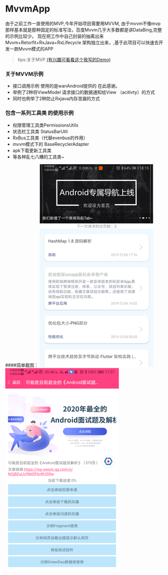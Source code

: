 # MvvmApp
由于之前工作一直使用的MVP,今年开始项目需要用MVVM,  由于mvvm不像mvp那样基本就是那种固定的标准写法，百度Mvvm几乎大多数都是讲DataBing,完整的示例比较少。
现在把工作中自己封装的抽离出来  Mvvm+Retorfit+RxJava+RxLifecycle 架构独立出来，,基于此项目可以快速去开发一款Mvvm模式的APP


 >  tips:关于MVP  [(有兴趣可看看这个我写的Demo)](https://github.com/yezihengok/MVP-Rxjava2-Retrofit2-Dagger2)


### 关于MVVM示例
 * 接口调用示例 使用的是wanAndroid提供的 在此感谢。
 * 举例了2种将ViewModel 请求接口的数据通知给View （acitivty）的方式
 * 同时也例举了2种防止Rxjava内存泄漏的方式
 
### 包含一系列工具类 的使用示例
 * 权限管理工具类PermissionsUtils
 * 状态栏工具类 StatusBarUtil
 * RxBus工具类（代替evenbus的作用）
 * mvvm模式下的 BaseRecyclerAdapter
 * apk下载更新工具类
 * 等各种乱七八糟的工具类~ 



####简单截图：
![MvvmApp-master](https://github.com/yezihengok/MvvmApp/blob/master/screenshots/device-1.png)
![MvvmApp-master](https://github.com/yezihengok/MvvmApp/blob/master/screenshots/device-2.png)


